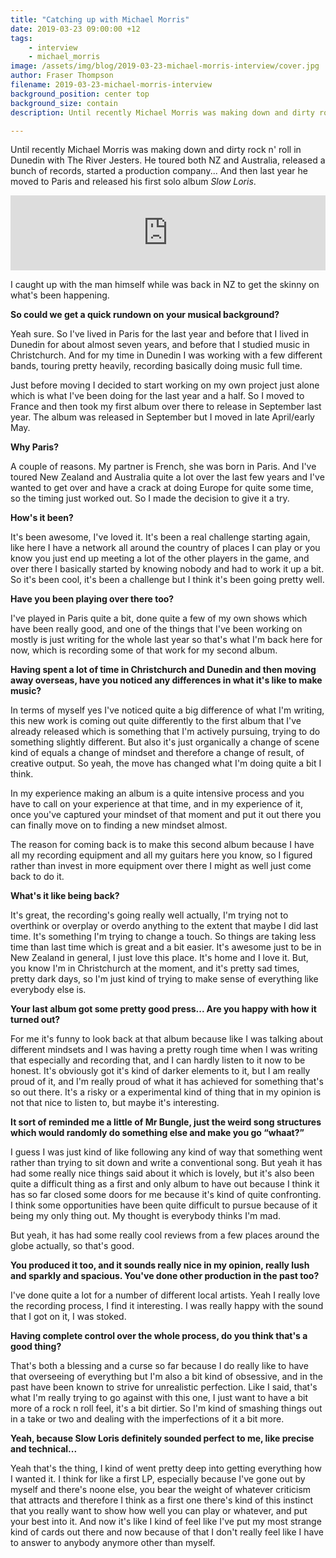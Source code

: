 ```yaml
---
title: "Catching up with Michael Morris"
date: 2019-03-23 09:00:00 +12
tags:
    - interview
    - michael_morris
image: /assets/img/blog/2019-03-23-michael-morris-interview/cover.jpg
author: Fraser Thompson
filename: 2019-03-23-michael-morris-interview
background_position: center top
background_size: contain
description: Until recently Michael Morris was making down and dirty rock n' roll in Dunedin with The River Jesters. He toured both NZ and Australia, released a bunch of records, started a production company... And then last year he moved to Paris and released his first solo album *Slow Loris*. I caught up with the man himself while was back in NZ to get the skinny on what's been happening.

---
```


Until recently Michael Morris was making down and dirty rock n' roll in Dunedin with The River Jesters. He toured both NZ and Australia, released a bunch of records, started a production company... And then last year he moved to Paris and released his first solo album *Slow Loris*. 

<p><iframe style="border: 0; width: 100%; height: 120px;" src="https://bandcamp.com/EmbeddedPlayer/album=555398865/size=large/bgcol=ffffff/linkcol=0687f5/tracklist=false/artwork=small/transparent=true/" seamless><a href="http://michaelmorrisnz.bandcamp.com/album/slow-loris">Slow Loris by Michael Morris NZ</a></iframe></p>

I caught up with the man himself while was back in NZ to get the skinny on what's been happening.

<!-- more -->

**So could we get a quick rundown on your musical background?**

Yeah sure. So I've lived in Paris for the last year and before that I lived in Dunedin for about almost seven years, and before that I studied music in Christchurch. And for my time in Dunedin I was working with a few different bands, touring pretty heavily, recording basically doing music full time.

Just before moving I decided to start working on my own project just alone which is what I've been doing for the last year and a half. So I moved to France and then took my first album over there to release in September last year. The album was released in September but I moved in late April/early May.

**Why Paris?**

A couple of reasons. My partner is French, she was born in Paris. And I've toured New Zealand and Australia quite a lot over the last few years and I've wanted to get over and have a crack at doing Europe for quite some time, so the timing just worked out. So I made the decision to give it a try.

**How's it been?**

It's been awesome, I've loved it. It's been a real challenge starting again, like here I have a network all around the country of places I can play or you know you just end up meeting a lot of the other players in the game, and over there I basically started by knowing nobody and had to work it up a bit. So it's been cool, it's been a challenge but I think it's been going pretty well.

**Have you been playing over there too?**

I've played in Paris quite a bit, done quite a few of my own shows which have been really good, and one of the things that I've been working on mostly is just writing for the whole last year so that's what I'm back here for now, which is recording some of that work for my second album.

**Having spent a lot of time in Christchurch and Dunedin and then moving away overseas, have you noticed any differences in what it's like to make music?**

In terms of myself yes I've noticed quite a big difference of what I'm writing, this new work is coming out quite differently to the first album that I've already released which is something that I'm actively pursuing, trying to do something slightly different. But also it's just organically a change of scene kind of equals a change of mindset and therefore a change of result, of creative output. So yeah, the move has changed what I'm doing quite a bit I think.

In my experience making an album is a quite intensive process and you have to call on your experience at that time, and in my experience of it, once you've captured your mindset of that moment and put it out there you can finally move on to finding a new mindset almost.

The reason for coming back is to make this second album because I have all my recording equipment and all my guitars here you know, so I figured rather than invest in more equipment over there I might as well just come back to do it.

**What's it like being back?**

It's great, the recording's going really well actually, I'm trying not to overthink or overplay or overdo anything to the extent that maybe I did last time. It's something I'm trying to change a touch. So things are taking less time than last time which is great and a bit easier. It's awesome just to be in New Zealand in general, I just love this place. It's home and I love it. But, you know I'm in Christchurch at the moment, and it's pretty sad times, pretty dark days, so I'm just kind of trying to make sense of everything like everybody else is.

**Your last album got some pretty good press... Are you happy with how it turned out?**

For me it's funny to look back at that album because like I was talking about different mindsets and I was having a pretty rough time when I was writing that especially and recording that, and I can hardly listen to it now to be honest. It's obviously got it's kind of darker elements to it, but I am really proud of it, and I'm really proud of what it has achieved for something that's so out there. It's a risky or a experimental kind of thing that in my opinion is not that nice to listen to, but maybe it's interesting.

**It sort of reminded me a little of Mr Bungle, just the weird song structures which would randomly do something else and make you go “whaat?”**

I guess I was just kind of like following any kind of way that something went rather than trying to sit down and write a conventional song. But yeah it has had some really nice things said about it which is lovely, but it's also been quite a difficult thing as a first and only album to have out because I think it has so far closed some doors for me because it's kind of quite confronting. I think some opportunities have been quite difficult to pursue because of it being my only thing out. My thought is everybody thinks I'm mad.

But yeah, it has had some really cool reviews from a few places around the globe actually, so that's good.

**You produced it too, and it sounds really nice in my opinion, really lush and sparkly and spacious. You've done other production in the past too?**

I've done quite a lot for a number of different local artists. Yeah I really love the recording process, I find it interesting. I was really happy with the sound that I got on it, I was stoked.

**Having complete control over the whole process, do you think that's a good thing?**

That's both a blessing and a curse so far because I do really like to have that overseeing of everything but I'm also a bit kind of obsessive, and in the past have been known to strive for unrealistic perfection. Like I said, that's what I'm really trying to go against with this one, I just want to have a bit more of a rock n roll feel, it's a bit dirtier. So I'm kind of smashing things out in a take or two and dealing with the imperfections of it a bit more.

**Yeah, because Slow Loris definitely sounded perfect to me, like precise and technical...**

Yeah that's the thing, I kind of went pretty deep into getting everything how I wanted it. I think for like a first LP, especially because I've gone out by myself and there's noone else, you bear the weight of whatever criticism that attracts and therefore I think as a first one there's kind of this instinct that you really want to show how well you can play or whatever, and put your best into it. And now it's like I kind of feel like I've put my most strange kind of cards out there and now because of that I don't really feel like I have to answer to anybody anymore other than myself.